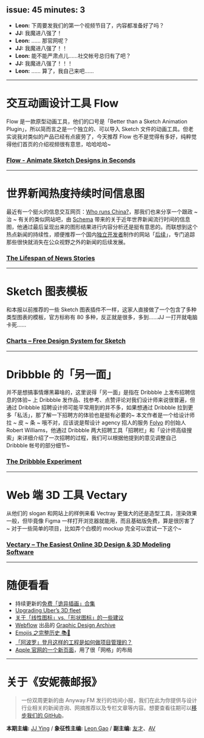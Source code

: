 issue: 45
minutes: 3
---

- **Leon:** 下周要发我们的第一个视频节目了，内容都准备好了吗？
- **JJ:** 我魔进八强了！
- **Leon:** …… 那官网呢？
- **JJ:** 我魔进八强了！！
- **Leon:** 能不能严肃点儿……社交帐号总归有了吧？
- **JJ:** 我魔进八强了！！！
- **Leon:** …… 算了，我自己来吧……

---

# 交互动画设计工具 Flow
Flow 是一款原型动画工具，他们的口号是「Better than a Sketch Animation Plugin」，所以简而言之是一个独立的、可以导入 Sketch 文件的动画工具。但老实说我对类似的产品已经有点疲劳了，今天推荐 Flow 也不是觉得有多好，纯粹觉得他们首页的介绍视频很有意思，哈哈哈哈~
### [Flow - Animate Sketch Designs in Seconds](https://createwithflow.com/)

---

# 世界新闻热度持续时间信息图
最近有一个挺火的信息交互网页：[Who runs China?](https://news.cgtn.com/event/2019/whorunschina/index.html)，那我们也来分享一个跟政 ~ 治 ~ 有关的类似网站吧，由 [Schema](https://www.schemadesign.com/) 带来的关于近年世界新闻流行时间的信息图，他通过最后呈现出来的图形结果进行内容分析还是挺有意思的。而联想到这个热点新闻的持续性，顺便推荐一个国内[独立开发者](https://twitter.com/waylybaye)制作的网站「[后续](https://houxu.app/)」，专门追踪那些很快就消失在公众视野之外的新闻的后续发展。
### [The Lifespan of News Stories](https://www.newslifespan.com/)

---

# Sketch 图表模板
和本报以前推荐的一些 Sketch 图表插件不一样，这家人直接做了一个包含了多种类型图表的模板，官方标称有 80 多种，反正就是很多，多到……JJ 一打开就电脑卡死……
### [Charts – Free Design System for Sketch](https://www.ls.graphics/charts)

---

# Dribbble 的「另一面」
并不是想搞事情爆黑幕啥的，这里说得「另一面」是指在 Dribbble 上发布招聘信息的体验~ 上 Dribbble 发作品、找参考、点赞评论对我们设计师来说很普遍，但通过 Dribbble 招聘设计师可能平常用到的并不多，如果想通过 Dribbble 拉到更多「私活」，那了解一下招聘方的体验也是挺有必要的~ 本文作者是一个给设计师拉 ~ 皮 ~ 条 ~ 哦不对，应该说是帮设计 agency 招人的服务 [Folyo](https://folyo.me/) 的创始人 Robert Williams，他通过 Dribbble 两大招聘工具「招聘栏」和「设计师高级搜索」来详细介绍了一次招聘的过程，我们可以根据他提到的意见调整自己 Dribbble 帐号的部分细节~
### [The Dribbble Experiment](https://folyo.me/the-dribbble-experiment/)

---

# Web 端 3D 工具 Vectary
从他们的 slogan 和网站上的样例来看 Vectray 更强大的还是造型工具，渲染效果一般，但毕竟像 Figma 一样打开浏览器就能用，而且基础版免费，算是很厉害了~ 对于一些简单的项目，比如弄个白模的 mockup 完全可以尝试一下这个~
### [Vectary – The Easiest Online 3D Design & 3D Modeling Software](https://www.vectary.com/)

---

# 随便看看
* 持续更新的[免费「诡异插画」合集](https://absurd.design/)
* [Upgrading Uber’s 3D fleet](https://medium.com/uber-design/upgrading-ubers-3d-fleet-4662c3e1081)
* [关于「线性图标」vs.「形状图标」的一些建议](https://uxmovement.com/mobile/solid-vs-outline-icons-which-are-faster-to-recognize/)
* [Webflow](https://webflow.com/) 出品的 [Graphic Design Archive](https://webflow.com/graphic-design-archive)
* [Emojis 之完整历史 📚📖](https://medium.com/@heytory/emojis-the-complete-history-6dc81a330144)
* [「阿波罗」登月这样的工程是如何做项目管理的？](https://mp.weixin.qq.com/s/ozCft-K22J2W8RPiFKqcAQ)
* [Apple 官网的一个新页面](https://www.apple.com/cn/iphone/features/)，用了很「网格」的布局

---

# 关于《安妮薇邮报》

> 一份双周更新的由 Anyway.FM 发行的坊间小报，我们在此为你提供与设计行业相关的新闻咨询、网摘推荐以及专栏文章等内容。想要查看往期可以[移步我们的 GitHub](https://github.com/Anyway-Design/Anyway.Post#%E5%BE%80%E6%9C%9F%E5%86%85%E5%AE%B9)。

**本期主编:** [JJ Ying](http://iconmoon.com/) / **象征性主编:** [Leon Gao](http://leongao.com/) / **副主编:** [友才](http://mangmor.com/)、[AV](https://i.xiami.com/anothervincent)
